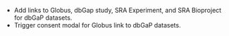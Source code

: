 - Add links to Globus, dbGap study, SRA Experiment, and SRA Bioproject for dbGaP datasets. 
- Trigger consent modal for Globus link to dbGaP datasets.